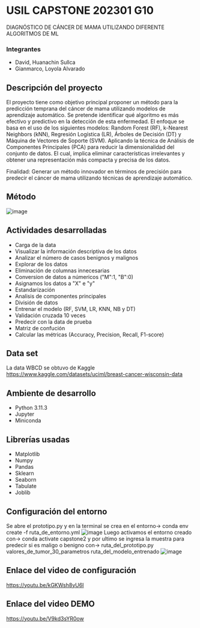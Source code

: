 # USIL CAPSTONE 202301 G10
DIAGNÓSTICO DE CÁNCER DE MAMA UTILIZANDO DIFERENTE ALGORITMOS DE ML
### Integrantes
- David, Huanachin Sullca
- Gianmarco, Loyola Alvarado

## Descripción del proyecto 
El proyecto tiene como objetivo principal proponer un método para la predicción temprana del cáncer de mama utilizando modelos de aprendizaje automático. Se pretende identificar qué algoritmo es más efectivo y predictivo en la detección de esta enfermedad. El enfoque se basa en el uso de los siguientes modelos: Random Forest (RF), k-Nearest Neighbors (kNN), Regresión Logística (LR), Árboles de Decisión (DT) y Máquina de Vectores de Soporte (SVM).
Aplicando la técnica de Análisis de Componentes Principales (PCA) para reducir la dimensionalidad del conjunto de datos. El cual, implica eliminar características irrelevantes y obtener una representación más compacta y precisa de los datos.

Finalidad: Generar  un método innovador en términos de precisión para predecir el cáncer de mama utilizando técnicas de aprendizaje automático.

## Método
![image](https://github.com/Gianmarco30/USIL_CAPSTONE202301_G10/assets/51091925/29b14054-8394-48d8-8d07-8015b2c83d4e)

## Actividades desarrolladas
- Carga de la data
- Visualizar la información descriptiva de los datos
- Analizar el número de casos benignos y malignos
- Explorar de los datos
- Eliminación de columnas innecesarias
- Conversion de datos a númericos ("M":1, "B":0)
- Asignamos los datos a "X" e "y"
- Estandarización
- Analisis de componentes principales
- División de datos
- Entrenar el modelo (RF, SVM, LR, KNN, NB y DT)
- Validación cruzada 10 veces
- Predecir con la data de prueba
- Matriz de confución
- Calcular las métricas (Accuracy, Precision, Recall, F1-score)
## Data set 
  La data WBCD se obtuvo de Kaggle 
  https://www.kaggle.com/datasets/uciml/breast-cancer-wisconsin-data 
## Ambiente de desarrollo
- Python 3.11.3
- Jupyter
- Miniconda
## Librerías usadas
- Matplotlib
- Numpy
- Pandas
- Sklearn
- Seaborn
- Tabulate
- Joblib
## Configuración del entorno
Se abre el prototipo.py y en la terminal se crea en el entorno-> conda env create -f ruta_de_entorno.yml
![image](https://github.com/Gianmarco30/USIL_CAPSTONE202301_G10/assets/51091925/7118fbdf-982e-4f1a-9961-f4d5c4d3aadb)
Luego activamos el entorno creado con-> conda activate capstone2
y por ultimo se ingresa la muestra para predecir si es maligo o benigno
con-> ruta_del_prototipo.py valores_de_tumor_30_parametros ruta_del_modelo_entrenado
![image](https://github.com/Gianmarco30/USIL_CAPSTONE202301_G10/assets/51091925/fe9c3c49-21fa-4a51-b699-dde78a5239f6)

## Enlace del video de configuración
https://youtu.be/kGKWsh8yU6I
## Enlace del video DEMO
https://youtu.be/V9kd3sYR0ow
